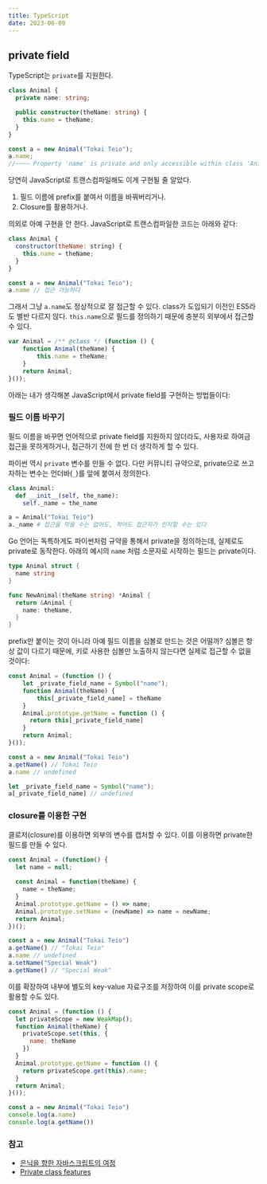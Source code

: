 ```yaml
---
title: TypeScript
date: 2023-06-09
---
```


## private field

TypeScript는 `private`를 지원한다.

```typescript
class Animal {
  private name: string;

  public constructor(theName: string) {
    this.name = theName;
  }
}

const a = new Animal("Tokai Teio");
a.name;
//~~~~ Property 'name' is private and only accessible within class 'Animal'.
```

당연히 JavaScript로 트랜스컴파일해도 이게 구현될 줄 알았다.

1. 필드 이름에 prefix를 붙여서 이름을 바꿔버리거나.
2. Closure를 활용하거나.

의외로 아예 구현을 안 한다. JavaScript로 트랜스컴파일한 코드는 아래와 같다:

```javascript
class Animal {
  constructor(theName: string) {
    this.name = theName;
  }
}

const a = new Animal("Tokai Teio");
a.name // 접근 가능하다
```

그래서 그냥 `a.name`도 정상적으로 잘 접근할 수 있다. class가 도입되기 이전인 ES5라도 별반 다르지 않다. `this.name`으로 필드를 정의하기 때문에 충분히 외부에서 접근할 수 있다.

```javascript
var Animal = /** @class */ (function () {
    function Animal(theName) {
        this.name = theName;
    }
    return Animal;
}());
```

아래는 내가 생각해본 JavaScript에서 private field를 구현하는 방법들이다:

### 필드 이름 바꾸기

필드 이름을 바꾸면 언어적으로 private field를 지원하지 않더라도, 사용자로 하여금 접근을 못하게하거나, 접근하기 전에 한 번 더 생각하게 할 수 있다.

파이썬 역시 `private` 변수를 만들 수 없다. 다만 커뮤니티 규약으로, private으로 쓰고자하는 변수는 언더바(`_`)를 앞에 붙여서 정의한다.

```python
class Animal:
  def __init__(self, the_name):
    self._name = the_name

a = Animal("Tokai Teio")
a._name # 접근을 막을 수는 없어도, 적어도 접근자가 인지할 수는 있다
```

Go 언어는 독특하게도 파이썬처럼 규약을 통해서 private을 정의하는데, 실제로도 private로 동작한다. 아래의 예시의 `name` 처럼 소문자로 시작하는 필드는 private이다.

```go
type Animal struct {
  name string
}

func NewAnimal(theName string) *Animal {
  return &Animal {
    name: theName,
  }
}
```

prefix만 붙이는 것이 아니라 아예 필드 이름을 심볼로 만드는 것은 어떨까? 심볼은 항상 값이 다르기 때문에, 키로 사용한 심볼만 노출하지 않는다면 실제로 접근할 수 없을 것이다:

```javascript
const Animal = (function () {
	let _private_field_name = Symbol("name");
    function Animal(theName) {
        this[_private_field_name] = theName
    }
    Animal.prototype.getName = function () {
      return this[_private_field_name]
    }
    return Animal;
}());

const a = new Animal("Tokai Teio")
a.getName() // Tokai Teio
a.name // undefined

let _private_field_name = Symbol("name");
a[_private_field_name] // undefined
```

### closure를 이용한 구현

클로저(closure)를 이용하면 외부의 변수를 캡처할 수 있다. 이를 이용하면 private한 필드를 만들 수 있다.

```javascript
const Animal = (function() {
  let name = null;
  
  const Animal = function(theName) {
    name = theName;
  }
  Animal.prototype.getName = () => name;
  Animal.prototype.setName = (newName) => name = newName;
  return Animal;
})();

const a = new Animal("Tokai Teio")
a.getName() // "Tokai Teio"
a.name // undefined
a.setName("Special Weak")
a.getName() // "Special Weak"
```

이를 확장하여 내부에 별도의 key-value 자료구조를 저장하여 이를 private scope로 활용할 수도 있다.

```javascript
const Animal = (function () {
  let privateScope = new WeakMap();
  function Animal(theName) {
    privateScope.set(this, {
      name: theName
    })
  }
  Animal.prototype.getName = function () {
    return privateScope.get(this).name;
  }
  return Animal;
}());

const a = new Animal("Tokai Teio")
console.log(a.name)
console.log(a.getName())
```

### 참고

- [은닉을 향한 자바스크립트의 여정](https://ui.toast.com/weekly-pick/ko_20200312)
- [Private class features](https://developer.mozilla.org/en-US/docs/Web/JavaScript/Reference/Classes/Private_class_fields)
